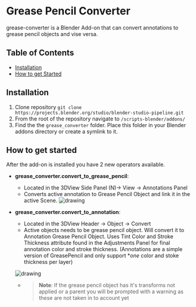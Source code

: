 # Grease Pencil Converter
grease-converter is a Blender Add-on that can convert annotations to grease pencil objects and vise versa.

## Table of Contents

- [Installation](#installation)
- [How to get Started](#how-to-get-started)


## Installation
1. Clone repository `git clone https://projects.blender.org/studio/blender-studio-pipeline.git`
2. From the root of the repository navigate to `/scripts-blender/addons/`
3. Find the the `grease_converter` folder. Place this folder in your Blender addons directory or create a symlink to it.

## How to get started
After the add-on is installed you have 2 new operators available.

- **grease_converter.convert_to_grease_pencil**:
    - Located in the 3DView Side Panel (N)-> View -> Annotations Panel
    - Converts active annotation to Grease Pencil Object and link it in the active Scene.
    ![drawing](/media/addons/grease_converter/convert_to_grease_pencil.jpg)


- **grease_converter.convert_to_annotation**:
    - Located in the 3DView Header -> Object -> Convert
    - Active objects needs to be grease pencil object. Will convert it to Annotation Grease Pencil Object. Uses Tint Color and Stroke Thickness attribute found in the Adjustments Panel for final annotation color and stroke thickness. (Annotations are a simple version of GreasePencil and only support **one* color and stoke thickness per layer)

    ![drawing](/media/addons/grease_converter/adjustments_panel.jpg)
    - >**Note**: If the grease pencil object has it's transforms not applied or a parent you will be prompted with a warning as these are not taken in to account yet
